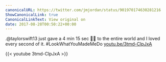 ```yaml
---
canonicalURL: https://twitter.com/jmjordan/status/901970174630281216
ShowCanonicalLink: true
CanonicalLinkText: View original on
date: 2017-08-28T00:50:22+00:00
---
```

.@taylorswift13 just gave a 4 min 15 sec 🖕🏻 to the entire world and I loved every second of it. #LookWhatYouMadeMeDo [youtu.be/3tmd-ClpJxA](https://youtu.be/3tmd-ClpJxA)

{{< youtube 3tmd-ClpJxA >}}